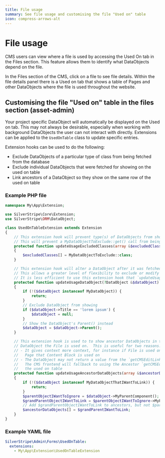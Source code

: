 ```yaml
---
title: File usage
summary: See file usage and customising the file "Used on" table
icon: compress-arrows-alt
---
```


# File usage

CMS users can view where a file is used by accessing the Used On tab in the Files section. This feature allows them to identify what DataObjects depend on the file.

In the Files section of the CMS, click on a file to see file details.  Within the file details panel there is a
Used on tab that shows a table of Pages and other DataObjects where the file is used throughout the website.

## Customising the file "Used on" table in the files section (asset-admin)

Your project specific DataObject will automatically be displayed on the Used on tab. This may not always be desirable, especially when working with background DataObjects the user can not interact with directly. Extensions can be applied
to the `UsedOnTable` class to update specific entries.

Extension hooks can be used to do the following:

- Exclude DataObjects of a particular type of class from being fetched from the database
- Exclude individual DataObjects that were fetched for showing on the used on table
- Link ancestors of a DataObject so they show on the same row of the used on table

### Example PHP file

```php
namespace My\App\Extension;

use SilverStripe\Core\Extension;
use SilverStripe\ORM\DataObject;

class UsedOnTableExtension extends Extension
{
    // This extension hook will prevent type(s) of DataObjects from showing on the Used on tab in the Files section
    // This will prevent a MyDataObjectToExclude::get() call from being executed
    protected function updateUsageExcludedClasses(array &$excludedClasses)
    {
        $excludedClasses[] = MyDataObjectToExclude::class;
    }

    // This extension hook will alter a DataObject after it was fetched via MyDataObject::get()
    // This allows a greater level of flexibility to exclude or modify individual DataObjects
    // It is less efficient to use this extension hook that `updateUsageExcludedClasses()` above
    protected function updateUsageDataObject(?DataObject &$dataObject)
    {
        if (!($dataObject instanceof MyDataObject)) {
            return;
        }
        // Exclude DataObject from showing
        if ($dataObject->Title == 'lorem ipsum') {
            $dataObject = null;
        }
        // Show the DataObject's Parent() instead
        $dataObject = $dataObject->Parent();
    }

    // This extension hook is used to to show ancestor DataObjects in the used on table alongside the
    // DataObject the File is used on.  This is useful for two reasons:
    // - It gives context more context, for instance if File is used on a Content block, it can be used to show the
    //   Page that Content Block is used on
    // - The DataObject may not return a value from the `getCMSEditLink()` method, though the ancestor DataObject does.
    //   The CMS frontend will fallback to using the Ancestor `getCMSEditLink()` for when a user clicks on a row on
    //   the used on table
    protected function updateUsageAncestorDataObjects(array &$ancestorDataObjects, DataObject $dataObject)
    {
        if (!($dataObject instanceof MyDataObjectThatIWantToLink)) {
            return;
        }
        $parentObjectIWantToIgnore = $dataObject->MyParentComponent();
        $grandParentObjectIWantToLink = $parentObjectIWantToIgnore->MyParentComponent();
        // Add $grandParentObjectIWantToLink to ancestors, but not $parentObjectIWantToIgnore
        $ancestorDataObjects[] = $grandParentIWantToLink;
    }
}
```

### Example YAML file

```yml
SilverStripe\Admin\Forms\UsedOnTable:
  extensions:
    - My\App\Extension\UsedOnTableExtension
```
